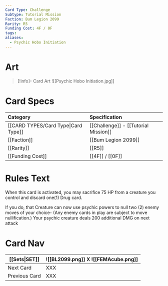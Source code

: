 ```yaml
---
Card Type: Challenge
Subtype: Tutorial Mission
Faction: Bum Legion 2099
Rarity: R5
Funding Cost: 4F / 0F
tags: 
aliases:
  - Psychic Hobo Initiation
---
```

# Art

> [!info]- Card Art
> ![[Psychic Hobo Initiation.jpg]]

# Card Specs

| Category | Specification| 
| :--- | :--- |
| [[CARD TYPES/Card Type\|Card Type]] | [[Challenge]] - [[Tutorial Mission]] |  
| [[Faction]] | [[Bum Legion 2099]] |  
| [[Rarity]] | [[R5]] |  
| [[Funding Cost]] | [[4F]] / [[0F]] |  

# Rules Text  

When this card is activated, you may sacrifice 75 HP from a creature you control and discard one(1) Drug card.
  
If you do, that Creature can now use psychic powers to null two (2) enemy moves of your choice- (Any enemy cards in play are subject to move nullification.) 
Your psychic creature deals 200 additional DMG on next attack

# Card Nav

| [[Sets\|SET]] |  ![[BL2099.png]] 𐌢 ![[FEMAcube.png]] |
| ------------- | ------------------------------ |
| Next Card     | XXX |
| Previous Card | XXX |



